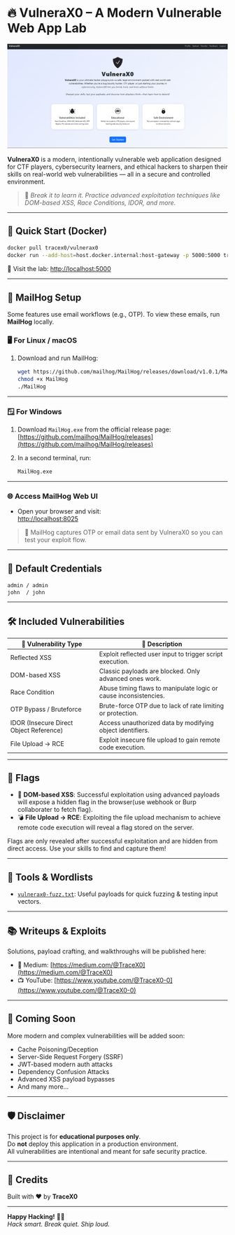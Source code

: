 # 🔥 VulneraX0 – A Modern Vulnerable Web App Lab

![VulneraX0 UI Screenshot](./assets/vulnerax0-screenshot.jpg)

**VulneraX0** is a modern, intentionally vulnerable web application designed for CTF players, cybersecurity learners, and ethical hackers to sharpen their skills on real-world web vulnerabilities — all in a secure and controlled environment.

> 🎯 *Break it to learn it. Practice advanced exploitation techniques like DOM-based XSS, Race Conditions, IDOR, and more.*


---

## 🚀 Quick Start (Docker)

```bash
docker pull tracex0/vulnerax0
docker run --add-host=host.docker.internal:host-gateway -p 5000:5000 tracex0/vulnerax0
```

🔗 Visit the lab: [http://localhost:5000](http://localhost:5000)

---

## 📧 MailHog Setup 

Some features use email workflows (e.g., OTP). To view these emails, run **MailHog** locally.

### 🖥️ For **Linux / macOS**

1. Download and run MailHog:

   ```bash
   wget https://github.com/mailhog/MailHog/releases/download/v1.0.1/MailHog_linux_amd64 -O MailHog
   chmod +x MailHog
   ./MailHog
   ```

---

### 🪟 For **Windows**

1. Download `MailHog.exe` from the official release page:  
   [https://github.com/mailhog/MailHog/releases](https://github.com/mailhog/MailHog/releases)

2. In a second terminal, run:

   ```bash
   MailHog.exe
   ```

---

### 🌐 Access MailHog Web UI

- Open your browser and visit:  
  [http://localhost:8025](http://localhost:8025)

> 🔐 MailHog captures OTP or email data sent by VulneraX0 so you can test your exploit flow.

---

## 👥 Default Credentials

```
admin / admin  
john  / john
```

---

## 🛠️ Included Vulnerabilities

| 🔐 Vulnerability Type                   | 📌 Description                                                                |
| --------------------------------------- | ------------------------------------------------------------------------------ |
| Reflected XSS                           | Exploit reflected user input to trigger script execution.                      |
| DOM-based XSS                           | Classic payloads are blocked. Only advanced ones work.                         |
| Race Condition                          | Abuse timing flaws to manipulate logic or cause inconsistencies.               |
| OTP Bypass / Bruteforce                 | Brute-force OTP due to lack of rate limiting or protection.                    |
| IDOR (Insecure Direct Object Reference) | Access unauthorized data by modifying object identifiers.                      |
| File Upload → RCE                       | Exploit insecure file upload to gain remote code execution.                    |

---

## 🏁 Flags

- 🧠 **DOM-based XSS**: Successful exploitation using advanced payloads will expose a hidden flag in the browser(use webhook or Burp collaborater to fetch flag).
- 💣 **File Upload → RCE**: Exploiting the file upload mechanism to achieve remote code execution will reveal a flag stored on the server.

Flags are only revealed after successful exploitation and are hidden from direct access. Use your skills to find and capture them!

---

## 🧰 Tools & Wordlists

- [`vulnerax0-fuzz.txt`](./vulnerax0-fuzz.txt): Useful payloads for quick fuzzing & testing input vectors.

---

## 📚 Writeups & Exploits

Solutions, payload crafting, and walkthroughs will be published here:

- 📝 Medium: [https://medium.com/@TraceX0](https://medium.com/@TraceX0)  
- 📺 YouTube: [https://www.youtube.com/@TraceX0-0](https://www.youtube.com/@TraceX0-0)

---

## 🧠 Coming Soon

More modern and complex vulnerabilities will be added soon:

- Cache Poisoning/Deception
- Server-Side Request Forgery (SSRF)
- JWT-based modern auth attacks
- Dependency Confusion Attacks
- Advanced XSS payload bypasses
- And many more…

---

## 🛡️ Disclaimer

This project is for **educational purposes only**.  
Do **not** deploy this application in a production environment.  
All vulnerabilities are intentional and meant for safe security practice.

---

## 🙌 Credits

Built with ❤️ by **TraceX0**  

---

**Happy Hacking!** 🕵️‍♂️  
*Hack smart. Break quiet. Ship loud.*
